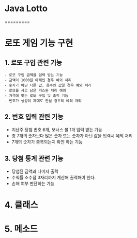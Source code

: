 # Java Lotto
=========
# 로또 게임 기능 구현

## 1. 로또 구입 관련 기능

    - 로또 구입 금액을 입력 받는 기능
    - 금액이 1000원 아래인 경우 예외 처리
    - 숫자가 아닌 다른 값, 음수인 값일 경우 예외 처리
    - 로또를 사고 남은 거스돈 처리 예외
    - 가격에 맞는 로또 구입 및 출력 기능
    - 번호가 생성이 제대로 안될 경우의 예외 처리

## 2. 번호 입력 관련 기능

* 지난주 당첨 번호 6개, 보너스 볼 1개 입력 받는 기능
* 총 7개의 숫자보다 많은 숫자 또는 숫자가 아닌 값을 입력시 예외 처리
* 7개의 숫자가 중복되는지 확인 하는 기능

## 3. 당첨 통계 관련 기능

* 당첨된 금액과 나머지 출력
* 수익률 소수점 3자리까지 계산해 출력해야 한다.
* 손해 여부 판단하는 기능

# 4. 클래스

# 5. 메소드